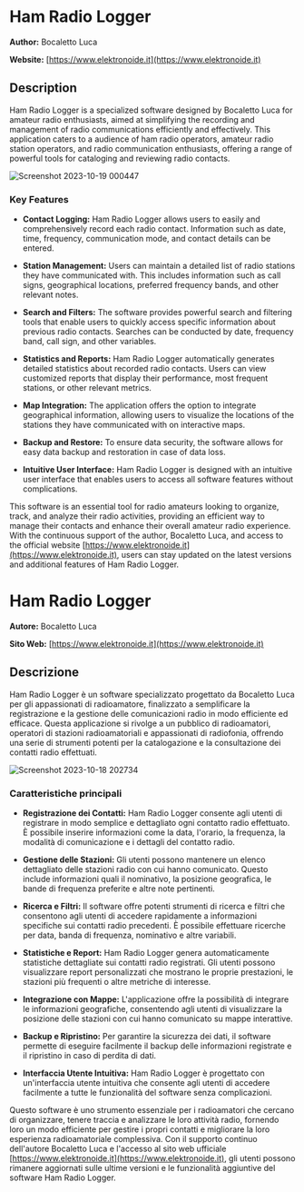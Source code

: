 # Ham Radio Logger

**Author:** Bocaletto Luca

**Website:** [https://www.elektronoide.it](https://www.elektronoide.it)

## Description

Ham Radio Logger is a specialized software designed by Bocaletto Luca for amateur radio enthusiasts, aimed at simplifying the recording and management of radio communications efficiently and effectively. This application caters to a audience of ham radio operators, amateur radio station operators, and radio communication enthusiasts, offering a range of powerful tools for cataloging and reviewing radio contacts.

![Screenshot 2023-10-19 000447](https://github.com/elektronoide/Ham-Radio-Logger/assets/134635227/aa7ab16b-811f-4f3f-aedb-1609c6e73c14)

### Key Features

- **Contact Logging:** Ham Radio Logger allows users to easily and comprehensively record each radio contact. Information such as date, time, frequency, communication mode, and contact details can be entered.

- **Station Management:** Users can maintain a detailed list of radio stations they have communicated with. This includes information such as call signs, geographical locations, preferred frequency bands, and other relevant notes.

- **Search and Filters:** The software provides powerful search and filtering tools that enable users to quickly access specific information about previous radio contacts. Searches can be conducted by date, frequency band, call sign, and other variables.

- **Statistics and Reports:** Ham Radio Logger automatically generates detailed statistics about recorded radio contacts. Users can view customized reports that display their performance, most frequent stations, or other relevant metrics.

- **Map Integration:** The application offers the option to integrate geographical information, allowing users to visualize the locations of the stations they have communicated with on interactive maps.

- **Backup and Restore:** To ensure data security, the software allows for easy data backup and restoration in case of data loss.

- **Intuitive User Interface:** Ham Radio Logger is designed with an intuitive user interface that enables users to access all software features without complications.

This software is an essential tool for radio amateurs looking to organize, track, and analyze their radio activities, providing an efficient way to manage their contacts and enhance their overall amateur radio experience. With the continuous support of the author, Bocaletto Luca, and access to the official website [https://www.elektronoide.it](https://www.elektronoide.it), users can stay updated on the latest versions and additional features of Ham Radio Logger.

# Ham Radio Logger

**Autore:** Bocaletto Luca

**Sito Web:** [https://www.elektronoide.it](https://www.elektronoide.it)

## Descrizione

Ham Radio Logger è un software specializzato progettato da Bocaletto Luca per gli appassionati di radioamatore, finalizzato a semplificare la registrazione e la gestione delle comunicazioni radio in modo efficiente ed efficace. Questa applicazione si rivolge a un pubblico di radioamatori, operatori di stazioni radioamatoriali e appassionati di radiofonia, offrendo una serie di strumenti potenti per la catalogazione e la consultazione dei contatti radio effettuati.

![Screenshot 2023-10-18 202734](https://github.com/elektronoide/Ham-Radio-Logger/assets/134635227/efa7602e-23c3-4bc0-aa04-a75952a1973d)

### Caratteristiche principali

- **Registrazione dei Contatti:** Ham Radio Logger consente agli utenti di registrare in modo semplice e dettagliato ogni contatto radio effettuato. È possibile inserire informazioni come la data, l'orario, la frequenza, la modalità di comunicazione e i dettagli del contatto radio.

- **Gestione delle Stazioni:** Gli utenti possono mantenere un elenco dettagliato delle stazioni radio con cui hanno comunicato. Questo include informazioni quali il nominativo, la posizione geografica, le bande di frequenza preferite e altre note pertinenti.

- **Ricerca e Filtri:** Il software offre potenti strumenti di ricerca e filtri che consentono agli utenti di accedere rapidamente a informazioni specifiche sui contatti radio precedenti. È possibile effettuare ricerche per data, banda di frequenza, nominativo e altre variabili.

- **Statistiche e Report:** Ham Radio Logger genera automaticamente statistiche dettagliate sui contatti radio registrati. Gli utenti possono visualizzare report personalizzati che mostrano le proprie prestazioni, le stazioni più frequenti o altre metriche di interesse.

- **Integrazione con Mappe:** L'applicazione offre la possibilità di integrare le informazioni geografiche, consentendo agli utenti di visualizzare la posizione delle stazioni con cui hanno comunicato su mappe interattive.

- **Backup e Ripristino:** Per garantire la sicurezza dei dati, il software permette di eseguire facilmente il backup delle informazioni registrate e il ripristino in caso di perdita di dati.

- **Interfaccia Utente Intuitiva:** Ham Radio Logger è progettato con un'interfaccia utente intuitiva che consente agli utenti di accedere facilmente a tutte le funzionalità del software senza complicazioni.

Questo software è uno strumento essenziale per i radioamatori che cercano di organizzare, tenere traccia e analizzare le loro attività radio, fornendo loro un modo efficiente per gestire i propri contatti e migliorare la loro esperienza radioamatoriale complessiva. Con il supporto continuo dell'autore Bocaletto Luca e l'accesso al sito web ufficiale [https://www.elektronoide.it](https://www.elektronoide.it), gli utenti possono rimanere aggiornati sulle ultime versioni e le funzionalità aggiuntive del software Ham Radio Logger.
